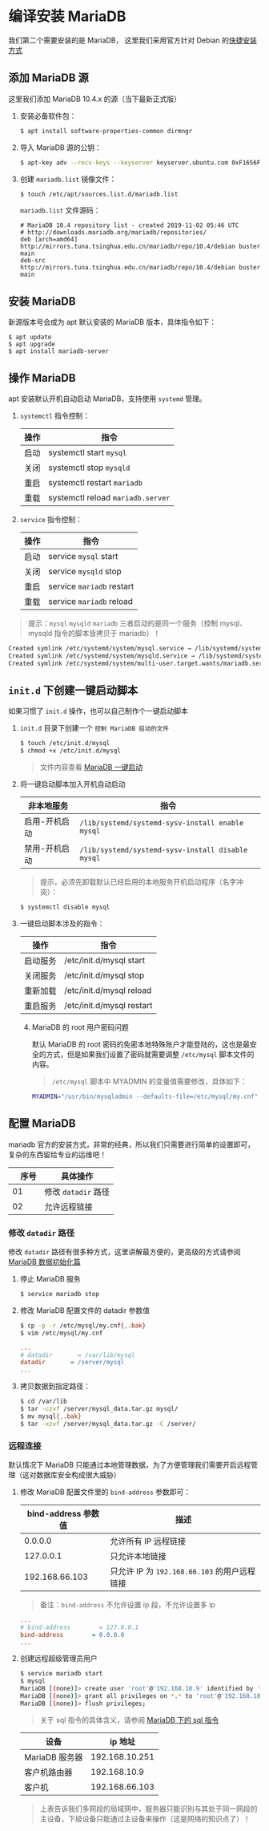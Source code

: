 # 编译安装 MariaDB

我们第二个需要安装的是 MariaDB， 这里我们采用官方针对 Debian 的[快捷安装方式](https://downloads.mariadb.org/mariadb/repositories)

## 添加 MariaDB 源

这里我们添加 MariaDB 10.4.x 的源（当下最新正式版）

1. 安装必备软件包：

   ```sh
   $ apt install software-properties-common dirmngr
   ```

2. 导入 MariaDB 源的公钥：

   ```sh
   $ apt-key adv --recv-keys --keyserver keyserver.ubuntu.com 0xF1656F24C74CD1D8
   ```

3. 创建 `mariadb.list` 镜像文件：

   ```sh
   $ touch /etc/apt/sources.list.d/mariadb.list
   ```

   `mariadb.list` 文件源码：

   ```apt
   # MariaDB 10.4 repository list - created 2019-11-02 05:46 UTC
   # http://downloads.mariadb.org/mariadb/repositories/
   deb [arch=amd64] http://mirrors.tuna.tsinghua.edu.cn/mariadb/repo/10.4/debian buster main
   deb-src http://mirrors.tuna.tsinghua.edu.cn/mariadb/repo/10.4/debian buster main
   ```

## 安装 MariaDB

新源版本号会成为 apt 默认安装的 MariaDB 版本，具体指令如下：

```shell
$ apt update
$ apt upgrade
$ apt install mariadb-server
```

## 操作 MariaDB

apt 安装默认开机自动启动 MariaDB，支持使用 `systemd` 管理。

1. `systemctl` 指令控制：

   | 操作 | 指令                              |
   | ---- | --------------------------------- |
   | 启动 | systemctl start `mysql`           |
   | 关闭 | systemctl stop `mysqld`           |
   | 重启 | systemctl restart `mariadb`       |
   | 重载 | systemctl reload `mariadb.server` |

2. `service` 指令控制：

   | 操作 | 指令                      |
   | ---- | ------------------------- |
   | 启动 | service `mysql` start     |
   | 关闭 | service `mysqld` stop     |
   | 重启 | service `mariadb` restart |
   | 重载 | service `mariadb` reload  |

> 提示：`mysql` `mysqld` `mariadb` 三者启动的是同一个服务（控制 mysql、mysqld 指令的脚本皆拷贝于 mariadb）！

```sh
Created symlink /etc/systemd/system/mysql.service → /lib/systemd/system/mariadb.service.
Created symlink /etc/systemd/system/mysqld.service → /lib/systemd/system/mariadb.service.
Created symlink /etc/systemd/system/multi-user.target.wants/mariadb.service → /lib/systemd/system/mariadb.service.
```

## `init.d` 下创建一键启动脚本

如果习惯了 `init.d` 操作，也可以自己制作个一键启动脚本

1. `init.d` 目录下创建一个 `控制 MariaDB 启动的文件`

   ```sh
   $ touch /etc/init.d/mysql
   $ chmod +x /etc/init.d/mysql
   ```

   > 文件内容查看 [MariaDB 一键启动](./source/mariadb一键启动文件.md)

2. 将一键启动脚本加入开机自动启动

   | 非本地服务    | 指令                                              |
   | ------------- | ------------------------------------------------- |
   | 启用-开机启动 | `/lib/systemd/systemd-sysv-install enable mysql`  |
   | 禁用-开机启动 | `/lib/systemd/systemd-sysv-install disable mysql` |

   > 提示，必须先卸载默认已经启用的本地服务开机启动程序（名字冲突）：

   ```sh
   $ systemctl disable mysql
   ```

3. 一键启动脚本涉及的指令：

   | 操作     | 指令                      |
   | -------- | ------------------------- |
   | 启动服务 | /etc/init.d/mysql start   |
   | 关闭服务 | /etc/init.d/mysql stop    |
   | 重新加载 | /etc/init.d/mysql reload  |
   | 重启服务 | /etc/init.d/mysql restart |

   4. MariaDB 的 root 用户密码问题

      默认 MariaDB 的 root 密码的免密本地特殊账户才能登陆的，这也是最安全的方式，但是如果我们设置了密码就需要调整 `/etc/mysql` 脚本文件的内容。

      > `/etc/mysql` 脚本中 MYADMIN 的变量值需要修改，具体如下：

      ```sh
      MYADMIN="/usr/bin/mysqladmin --defaults-file=/etc/mysql/my.cnf" -uroot -p正确的密码
      ```

## 配置 MariaDB

mariadb 官方的安装方式，非常的经典，所以我们只需要进行简单的设置即可，复杂的东西留给专业的运维吧！

| 　序号 | 具体操作            |
| ------ | ------------------- |
| 01     | 修改 `datadir` 路径 |
| 02     | 允许远程链接        |

### 修改 `datadir` 路径

修改 `datadir` 路径有很多种方式，这里讲解最方便的，更高级的方式请参阅 [MariaDB 数据初始化篇](./../../MariaDB/01-mariadb数据初始化篇.md)

1. 停止 MariaDB 服务

   ```sh
   $ service mariadb stop
   ```

2. 修改 MariaDB 配置文件的 datadir 参数值

   ```sh
   $ cp -p -r /etc/mysql/my.cnf{,.bak}
   $ vim /etc/mysql/my.cnf
   ```

   ```ini
   ...
   # datadir       = /var/lib/mysql
   datadir       = /server/mysql
   ...
   ```

3. 拷贝数据到指定路径：

   ```sh
   $ cd /var/lib
   $ tar -czvf /server/mysql_data.tar.gz mysql/
   $ mv mysql{,.bak}
   $ tar -xzvf /server/mysql_data.tar.gz -C /server/
   ```

### 远程连接

默认情况下 MariaDB 只能通过本地管理数据，为了方便管理我们需要开启远程管理（这对数据库安全构成很大威胁）

1. 修改 MariaDB 配置文件里的 `bind-address` 参数即可：

   | bind-address 参数值 | 描述                                         |
   | ------------------- | -------------------------------------------- |
   | 0.0.0.0             | 允许所有 IP 远程链接                         |
   | 127.0.0.1           | 只允许本地链接                               |
   | 192.168.66.103      | 只允许 IP 为 `192.168.66.103` 的用户远程链接 |

   > 备注：`bind-address` 不允许设置 ip 段，不允许设置多 ip

   ```ini
   ...
   # bind-address        = 127.0.0.1
   bind-address        = 0.0.0.0
   ...

   ```

2. 创建远程超级管理员用户

   ```sh
   $ service mariadb start
   $ mysql
   MariaDB [(none)]> create user 'root'@'192.168.10.9' identified by '123456';
   MariaDB [(none)]> grant all privileges on *.* to 'root'@'192.168.10.9' WITH GRANT OPTION;
   MariaDB [(none)]> flush privileges;
   ```

   > 关于 sql 指令的具体含义，请参阅 [MariaDB 下的 sql 指令](./../../MariaDB/02-mariadb下的sql指令.md)

   | 设备           | ip 地址        |
   | -------------- | -------------- |
   | MariaDB 服务器 | 192.168.10.251 |
   | 客户机路由器   | 192.168.10.9   |
   | 客户机         | 192.168.66.103 |

   > 上表告诉我们多网段的局域网中，服务器只能识别与其处于同一网段的主设备，下级设备只能通过主设备来操作（这是网络的知识点了）！
